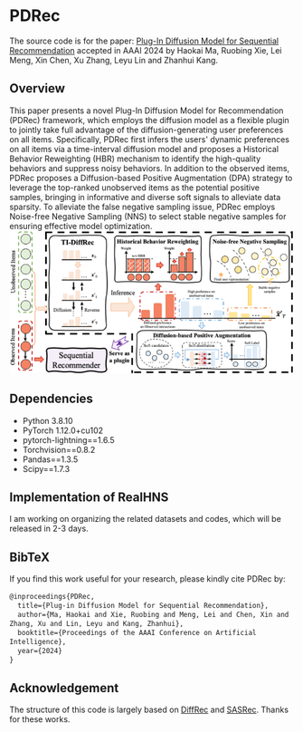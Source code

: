 # PDRec
The source code is for the paper: [Plug-In Diffusion Model for Sequential Recommendation](https://arxiv.org/pdf/2401.02913.pdf) accepted in AAAI 2024 by Haokai Ma, Ruobing Xie, Lei Meng, Xin Chen, Xu Zhang, Leyu Lin and Zhanhui Kang.

## Overview
This paper presents a novel Plug-In Diffusion Model for Recommendation (PDRec) framework, which employs the diffusion model as a flexible plugin to jointly take full advantage of the diffusion-generating user preferences on all items. Specifically, PDRec first infers the users' dynamic preferences on all items via a time-interval diffusion model and proposes a Historical Behavior Reweighting (HBR) mechanism to identify the high-quality behaviors and suppress noisy behaviors. In addition to the observed items, PDRec proposes a Diffusion-based Positive Augmentation (DPA) strategy to leverage the top-ranked unobserved items as the potential positive samples, bringing in informative and diverse soft signals to alleviate data sparsity. To alleviate the false negative sampling issue, PDRec employs Noise-free Negative Sampling (NNS) to select stable negative samples for ensuring effective model optimization.![_](./overall_structure.png)

## Dependencies
- Python 3.8.10
- PyTorch 1.12.0+cu102
- pytorch-lightning==1.6.5
- Torchvision==0.8.2
- Pandas==1.3.5
- Scipy==1.7.3

## Implementation of RealHNS
I am working on organizing the related datasets and codes, which will be released in 2-3 days.

## BibTeX
If you find this work useful for your research, please kindly cite PDRec by:
```
@inproceedings{PDRec,
  title={Plug-in Diffusion Model for Sequential Recommendation},
  author={Ma, Haokai and Xie, Ruobing and Meng, Lei and Chen, Xin and Zhang, Xu and Lin, Leyu and Kang, Zhanhui},
  booktitle={Proceedings of the AAAI Conference on Artificial Intelligence},
  year={2024}
}
```

## Acknowledgement
The structure of this code is largely based on [DiffRec](https://github.com/YiyanXu/DiffRec) and [SASRec](https://github.com/pmixer/SASRec.pytorch). Thanks for these works.




